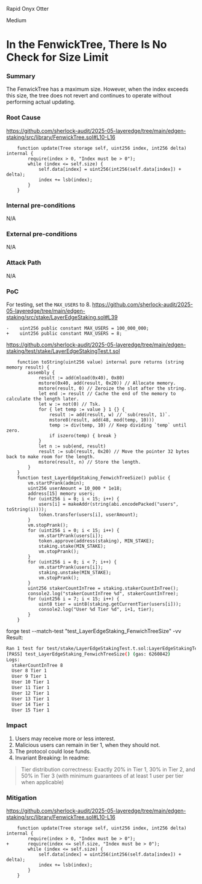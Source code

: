 Rapid Onyx Otter

Medium

# In the FenwickTree, There Is No Check for Size Limit

### Summary
The FenwickTree has a maximum size. However, when the index exceeds this size, the tree does not revert and continues to operate without performing actual updating.

### Root Cause
https://github.com/sherlock-audit/2025-05-layeredge/tree/main/edgen-staking/src/library/FenwickTree.sol#L10-L16
```solidity
    function update(Tree storage self, uint256 index, int256 delta) internal {
        require(index > 0, "Index must be > 0");
        while (index <= self.size) {
            self.data[index] = uint256(int256(self.data[index]) + delta);
            index += lsb(index);
        }
    }
```

### Internal pre-conditions
N/A

### External pre-conditions
N/A

### Attack Path
N/A

### PoC
For testing, set the `MAX_USERS` to 8.
https://github.com/sherlock-audit/2025-05-layeredge/tree/main/edgen-staking/src/stake/LayerEdgeStaking.sol#L39
```solidity
-    uint256 public constant MAX_USERS = 100_000_000;
+    uint256 public constant MAX_USERS = 8;
```
https://github.com/sherlock-audit/2025-05-layeredge/tree/main/edgen-staking/test/stake/LayerEdgeStakingTest.t.sol
```solidity
    function toString(uint256 value) internal pure returns (string memory result) {
        assembly {
            result := add(mload(0x40), 0x80)
            mstore(0x40, add(result, 0x20)) // Allocate memory.
            mstore(result, 0) // Zeroize the slot after the string.
            let end := result // Cache the end of the memory to calculate the length later.
            let w := not(0) // Tsk.
            for { let temp := value } 1 {} {
                result := add(result, w) // `sub(result, 1)`.
                mstore8(result, add(48, mod(temp, 10)))
                temp := div(temp, 10) // Keep dividing `temp` until zero.
                if iszero(temp) { break }
            }
            let n := sub(end, result)
            result := sub(result, 0x20) // Move the pointer 32 bytes back to make room for the length.
            mstore(result, n) // Store the length.
        }
    }
    function test_LayerEdgeStaking_FenwichTreeSize() public {
        vm.startPrank(admin);
        uint256 userAmount = 10_000 * 1e18;
        address[15] memory users;
        for (uint256 i = 0; i < 15; i++) {
            users[i] = makeAddr(string(abi.encodePacked("users", toString(i)))); 
            token.transfer(users[i], userAmount);
        } 
        vm.stopPrank();
        for (uint256 i = 0; i < 15; i++) {
            vm.startPrank(users[i]);
            token.approve(address(staking), MIN_STAKE);
            staking.stake(MIN_STAKE);
            vm.stopPrank();
        }
        for (uint256 i = 0; i < 7; i++) {
            vm.startPrank(users[i]);
            staking.unstake(MIN_STAKE);
            vm.stopPrank();
        }
        uint256 stakerCountInTree = staking.stakerCountInTree();
        console2.log("stakerCountInTree %d", stakerCountInTree);
        for (uint256 i = 7; i < 15; i++) {
            uint8 tier = uint8(staking.getCurrentTier(users[i]));
            console2.log("User %d Tier %d", i+1, tier);
        }
    }
```
forge test --match-test "test_LayerEdgeStaking_FenwichTreeSize" -vv
Result:
```bash
Ran 1 test for test/stake/LayerEdgeStakingTest.t.sol:LayerEdgeStakingTest
[PASS] test_LayerEdgeStaking_FenwichTreeSize() (gas: 6260842)
Logs:
  stakerCountInTree 8
  User 8 Tier 1
  User 9 Tier 1
  User 10 Tier 1
  User 11 Tier 1
  User 12 Tier 1
  User 13 Tier 1
  User 14 Tier 1
  User 15 Tier 1
```

### Impact
1. Users may receive more or less interest.
2. Malicious users can remain in tier 1, when they should not.
3. The protocol could lose funds.
4. Invariant Breaking:
In readme:
> Tier distribution correctness: Exactly 20% in Tier 1, 30% in Tier 2, and 50% in Tier 3 (with minimum guarantees of at least 1 user per tier when applicable)

### Mitigation
https://github.com/sherlock-audit/2025-05-layeredge/tree/main/edgen-staking/src/library/FenwickTree.sol#L10-L16
```solidity
    function update(Tree storage self, uint256 index, int256 delta) internal {
        require(index > 0, "Index must be > 0");
+       require(index <= self.size, "Index must be > 0");
        while (index <= self.size) {
            self.data[index] = uint256(int256(self.data[index]) + delta);
            index += lsb(index);
        }
    }
```